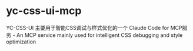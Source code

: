 # yc-css-ui-mcp
YC-CSS-UI 主要用于智能CSS调试与样式优化的一个 Claude Code for MCP服务 - An MCP service mainly used for intelligent CSS debugging and style optimization 
